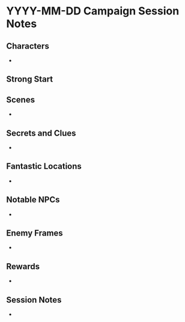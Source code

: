 # YYYY-MM-DD Campaign Session Notes

## Characters

- 

## Strong Start


## Scenes

- 

## Secrets and Clues

- 

## Fantastic Locations

- 

## Notable NPCs

- 

## Enemy Frames

- 

## Rewards

- 

## Session Notes

- 
